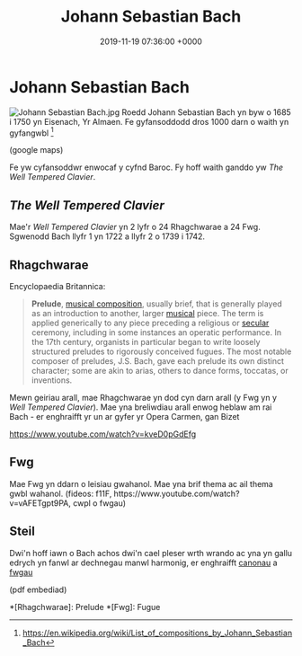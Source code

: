 ﻿---
layout: single
title:  "Johann Sebastian Bach"
date:   2019-11-19 07:36:00 +0000
categories: bach baroc piano fiwg rhagchwarae
---


# Johann Sebastian Bach
![Johann Sebastian Bach.jpg](https://upload.wikimedia.org/wikipedia/commons/thumb/6/6a/Johann_Sebastian_Bach.jpg/220px-Johann_Sebastian_Bach.jpg)
Roedd Johann Sebastian Bach yn byw o 1685 i 1750 yn Eisenach, Yr Almaen. Fe gyfansoddodd dros 1000 darn o waith yn gyfangwbl [^1]

(google maps)

Fe yw cyfansoddwr enwocaf y cyfnd Baroc. Fy hoff waith ganddo yw _The Well Tempered Clavier_.

## _The Well Tempered Clavier_
Mae'r _Well Tempered Clavier_ yn 2 lyfr o 24 Rhagchwarae a 24 Fwg. Sgwenodd Bach llyfr 1 yn 1722 a llyfr 2 o 1739 i 1742.

## Rhagchwarae
Encyclopaedia Britannica:
> 
> **Prelude**, [musical composition](https://www.britannica.com/art/musical-composition), usually brief, that is generally played as an introduction to another, larger [musical](https://www.britannica.com/art/musical) piece. The term is applied generically to any piece preceding a religious or [secular](https://www.merriam-webster.com/dictionary/secular) ceremony, including in some instances an operatic performance. In the 17th century, organists in particular began to write loosely structured preludes to rigorously conceived fugues. The most notable composer of preludes, J.S. Bach, gave each prelude its own distinct character; some are akin to arias, others to dance forms, toccatas, or inventions.

Mewn geiriau arall, mae Rhagchwarae yn dod cyn darn arall (y Fwg yn y _Well Tempered Clavier_). Mae yna breliwdiau arall enwog heblaw am rai Bach - er enghraifft yr un ar gyfer yr Opera Carmen, gan Bizet

https://www.youtube.com/watch?v=kveD0pGdEfg

<h2 id="fwg"> Fwg </h2>
Mae Fwg yn ddarn o leisiau gwahanol. Mae yna brif thema ac ail thema gwbl wahanol. 
(fideos: f11F, https://www.youtube.com/watch?v=vAFETgpt9PA, cwpl o fwgau)

## Steil

Dwi'n hoff iawn o Bach achos dwi'n cael pleser wrth wrando ac yna yn gallu edrych yn fanwl ar dechnegau manwl harmonig, er enghraifft [canonau](https://en.wikipedia.org/wiki/Canon_(music)) a [fwgau](#fwg)

(pdf embediad)

*[Rhagchwarae]: Prelude
*[Fwg]: Fugue

[^1]: https://en.wikipedia.org/wiki/List_of_compositions_by_Johann_Sebastian_Bach

